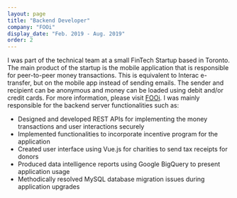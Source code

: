 ```yaml
---
layout: page
title: "Backend Developer"
company: "FOOi"
display_date: "Feb. 2019 - Aug. 2019"
order: 2
---
```


I was part of the technical team at a small FinTech Startup based in Toronto. The main product of the startup is the mobile application that is responsible for peer-to-peer money transactions. This is equivalent to Interac e-transfer, but on the mobile app instead of sending emails. The sender and recipient can be anonymous and money can be loaded using debit and/or credit cards. For more information, please visit [FOOi](https://www.fooi.ca/). I was mainly responsible for the backend server functionalities such as:
* Designed and developed REST APIs for implementing the money transactions and user interactions securely
* Implemented functionalities to incorporate incentive program for the application
* Created user interface using Vue.js for charities to send tax receipts for donors
* Produced data intelligence reports using Google BigQuery to present application usage
* Methodically resolved MySQL database migration issues during application upgrades
